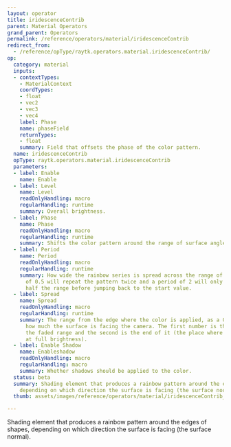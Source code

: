 ```yaml
---
layout: operator
title: iridescenceContrib
parent: Material Operators
grand_parent: Operators
permalink: /reference/operators/material/iridescenceContrib
redirect_from:
  - /reference/opType/raytk.operators.material.iridescenceContrib/
op:
  category: material
  inputs:
  - contextTypes:
    - MaterialContext
    coordTypes:
    - float
    - vec2
    - vec3
    - vec4
    label: Phase
    name: phaseField
    returnTypes:
    - float
    summary: Field that offsets the phase of the color pattern.
  name: iridescenceContrib
  opType: raytk.operators.material.iridescenceContrib
  parameters:
  - label: Enable
    name: Enable
  - label: Level
    name: Level
    readOnlyHandling: macro
    regularHandling: runtime
    summary: Overall brightness.
  - label: Phase
    name: Phase
    readOnlyHandling: macro
    regularHandling: runtime
    summary: Shifts the color pattern around the range of surface angles.
  - label: Period
    name: Period
    readOnlyHandling: macro
    regularHandling: runtime
    summary: How wide the rainbow series is spread across the range of angles. A period
      of 0.5 will repeat the pattern twice and a period of 2 will only go through
      half the range before jumping back to the start value.
  - label: Spread
    name: Spread
    readOnlyHandling: macro
    regularHandling: runtime
    summary: The range from the edge where the color is applied, as a 0..1 ratio of
      how much the surface is facing the camera. The first number is the start of
      the faded range and the second is the end of it (the place where the color is
      at full brightness).
  - label: Enable Shadow
    name: Enableshadow
    readOnlyHandling: macro
    regularHandling: macro
    summary: Whether shadows should be applied to the color.
  status: beta
  summary: Shading element that produces a rainbow pattern around the edges of shapes,
    depending on which direction the surface is facing (the surface normal).
  thumb: assets/images/reference/operators/material/iridescenceContrib_thumb.png

---
```



Shading element that produces a rainbow pattern around the edges of shapes, depending on which direction the surface is facing (the surface normal).